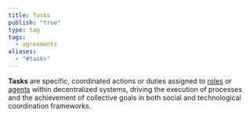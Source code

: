 ```yaml
---
title: Tasks
publish: "true"
type: tag
tags:
  - agreements
aliases:
  - "#tasks"
---
```


**Tasks** are specific, coordinated actions or duties assigned to [roles](./roles.md) or [agents](./agents.md) within decentralized systems, driving the execution of processes and the achievement of collective goals in both social and technological coordination frameworks.

